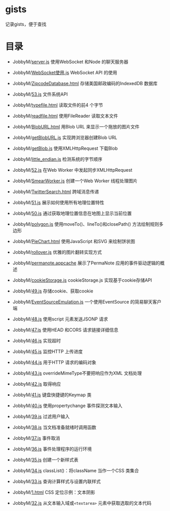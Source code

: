 # gists
记录gists，便于查找

# 目录
* JobbyM/[server.js](https://gist.github.com/JobbyM/141237e852991579bfc2733f63fd368e)
使用WebSocket 和Node 的聊天服务器

* JobbyM/[WebSocket使用.js](https://gist.github.com/JobbyM/b53a5f967c270756a80526aeadac0921)
WebSocket API 的使用

* JobbyM/[ZipcodeDatabase.html](https://gist.github.com/JobbyM/7c7d27363d887af0f93976f2607d1d84)
存储美国邮政编码的IndexedDB 数据库

* JobbyM/[53.js](https://gist.github.com/JobbyM/060a328123b664beb07cf4da5e2bdaa7)
文件系统API

* JobbyM/[typefile.html](https://gist.github.com/JobbyM/9b3bd52b65f1cf31b10fe56b7729445a)
读取文件的前4 个字节

* JobbyM/[readfile.html](https://gist.github.com/JobbyM/7737887330ea5a197d0987dd7d11cab2)
使用FileReader 读取文本文件

* JobbyM/[BlobURL.html](https://gist.github.com/JobbyM/a84dd7b3028d7636dfab7468f9ea421b)
用Blob URL 来显示一个拖放的图片文件

* JobbyM/[getBlobURL.js](https://gist.github.com/JobbyM/54df475f2dd3484142bfff5d8f88a121)
实现跨浏览器创建Blob URL

* JobbyM/[getBlob.js](https://gist.github.com/JobbyM/ebb12eee9f1412797c536ef4632c9af2)
使用XMLHttpRequest 下载Blob

* JobbyM/[little_endian.js](https://gist.github.com/JobbyM/ce2cfc0867d808748c9ffbe30f567437)
检测系统的字节顺序

* JobbyM/[52.js](https://gist.github.com/JobbyM/3099428982df8d681e706dc464011717)
在Web Worker 中发起同步XMLHttpRequest

* JobbyM/[SmearWorker.js](https://gist.github.com/JobbyM/8eed02f646d85f993e17e9780f3c35c5)
创建一个Web Worker 线程处理图片

* JobbyM/[TwitterSearch.html](https://gist.github.com/JobbyM/1deb9b0e72be4fca8ab59d9241e600fc)
跨域消息传递

* JobbyM/[51.js](https://gist.github.com/JobbyM/2a2fe1bc2cf987a8d034d6280f39c516)
展示如何使用所有地理位置特性

* JobbyM/[50.js](https://gist.github.com/JobbyM/7314acec99d0ea23f6b67be7f204ef5d)
通过获取地理位置信息在地图上显示当前位置

* JobbyM/[polygon.js](https://gist.github.com/JobbyM/2bef463db9ccc178f2d2c8488b7e1817)
使用moveTo()、lineTo()和closePath() 方法绘制规则多边形

* JobbyM/[PieChart.html](https://gist.github.com/JobbyM/93aaede48c0cc7b1990218c55d1e4cd2)
使用JavaScript 和SVG 来绘制饼状图

* JobbyM/[rollover.js](https://gist.github.com/JobbyM/1e21465f3011e6c81f5edf95abcff89c)
优雅的图片翻转实现方式

* JobbyM/[permanote.appcache](https://gist.github.com/JobbyM/cae54e1b8495993c7ccec9ae22adfb59)
展示了PermaNote 应用的事件驱动逻辑的概述

* JobbyM/[cookieStorage.js](https://gist.github.com/JobbyM/d71986e97045a49c28cb80dc1f611880)
cookieStorage.js 实现基于cookie存储API

* JobbyM/[49.js](https://gist.github.com/JobbyM/f60ff011ec5a8450984f10cc9cc58ae1)
存储cookie、获取cookie

* JobbyM/[EventSourceEmulation.js](https://gist.github.com/JobbyM/2e566aafca06c63bd24cf399d646269a)
一个使用EventSource 的简易聊天客户端

* JobbyM/[48.js](https://gist.github.com/JobbyM/a7150a5400daa19f3b4a46e8d5082c2a)
使用script 元素发送JSONP 请求

* JobbyM/[47.js](https://gist.github.com/JobbyM/ad31162efbb9edadaa6fbb2dd9ba49e1)
使用HEAD 和CORS 请求链接详细信息

* JobbyM/[46.js](https://gist.github.com/JobbyM/8a530ee7f380b3e6d63b1fea61ddd395)
实现超时

* JobbyM/[45.js](https://gist.github.com/JobbyM/41232a2258cb4bc94b7c29fcc161838f)
监控HTTP 上传进度

* JobbyM/[44.js](https://gist.github.com/JobbyM/6ff12efae1d6c61dab2b47e66cb4c4e4)
用于HTTP 请求的编码对象

* JobbyM/[43.js](https://gist.github.com/JobbyM/06b60650a7173725c7a6a2808e172eb3)
overrideMimeType不要把响应作为XML 文档处理

* JobbyM/[42.js](https://gist.github.com/JobbyM/e9a09e45cd6ecea9753c005cc497286b)
取得响应

* JobbyM/[41.js](https://gist.github.com/JobbyM/dec6e658dbf979acb40caab649247e2c)
键盘快捷键的Keymap 类

* JobbyM/[40.js](https://gist.github.com/JobbyM/f6c8b8dbbde4ffcee17bb018a4b7952f)
使用propertychange 事件探测文本输入

* JobbyM/[39.js](https://gist.github.com/JobbyM/47afe0cb151de6771557fec1b08f37e5)
过滤用户输入

* JobbyM/[38.js](https://gist.github.com/JobbyM/4245204d1eff214b4cda05f53c534c35)
当文档准备就绪时调用函数

* JobbyM/[37.js](https://gist.github.com/JobbyM/a729c68d3752107845fdcac77baaf3e6)
事件取消

* JobbyM/[36.js](https://gist.github.com/JobbyM/90ecdc0412d107b11317798fe8d9f4b7)
事件处理程序的运行环境

* JobbyM/[35.js](https://gist.github.com/JobbyM/1d500d59bcc8c8304f686f8ee89223c4)
创建一个新样式表

* JobbyM/[34.js](https://gist.github.com/JobbyM/5b8155138645f901374644f8ba970461)
classList()：将className 当作一个CSS 类集合

* JobbyM/[33.js](https://gist.github.com/JobbyM/8d10ee528961093cc9717b4ecb25ce5b)
查询计算样式与设置内联样式

* JobbyM/[1.html](https://gist.github.com/JobbyM/573a23779e6b14817c5afbe6dc419bde)
CSS 定位示例：文本阴影

* JobbyM/[32.js](https://gist.github.com/JobbyM/db9ad8e0ef7a8e143b64ee93e9e8b1e8)
从文本输入域或`<textarea>` 元素中获取选取的文本代码
